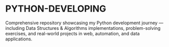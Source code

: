 # PYTHON-DEVELOPING
Comprehensive repository showcasing my Python development journey — including Data Structures & Algorithms implementations, problem-solving exercises, and real-world projects in web, automation, and data applications.
